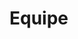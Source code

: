 <script>
    import Member from '$lib/components/Member.svelte'
    import Head from '$lib/components/Head.svelte'
</script>

<Head
    title="Equipe"
    description="Mentes inquietas compartilhando experiências para ajudar você que deseja estudar no exterior"></Head>


# Equipe

<div>

<Member
    name="Karin Calvinho, Ph.D."
    picture="/images/equipe/karin.png"
    affiliation="Rutgers University"
    bio="Saving climate."/>

<Member
    name="Magno Formiga, Ph.D."
    picture="/images/equipe/magno.png"
    affiliation="Universidade Federal do Ceara"
    bio="Saving people that run."/>

<Member
    name="Paulo Alexandre Regis, Ph.D."
    picture="/images/equipe/paulo.png"
    affiliation="Southeastern Louisiana University"
    url="https://paregis.me"
    bio="Saving word documents."/>

<Member
    name="Lívia Palmerston, Ph.D."
    picture="/images/equipe/livia.png"
    affiliation="Northeastern University"
    bio="Saving people with drugs."/>

<Member
    name="Melina Calmon, Ph.D."
    picture="/images/equipe/mel.png"
    affiliation="Tulane University"
    bio="Saving dead people."/>

<Member
    name="Pedro Menchik, Ph.D."
    picture="/images/equipe/pedro.png"
    affiliation="Cornell University"
    bio="Saving people's food."/>

<Member
    name="Lucas Colusso, Ph.D."
    picture="/images/equipe/lucas.png"
    affiliation="University of Washington"
    bio="Saving design."/>

<Member
    name="Fernanda Cruz Rios-Ford, Ph.D."
    picture="/images/equipe/nanda.png"
    affiliation="Arizona State University"
    bio="Saving babies."/>

<Member
    name="Ugo Bruzadin Nunes, Ph.D."
    picture="/images/equipe/ugo.png"
    affiliation="Southern Illinois University"
    bio="Saving people's thoughts."/>

<Member
    name="Luiz Felipe Ungericht, MSc"
    picture="/images/equipe/luiz.png"
    affiliation="University of Florida"
    bio="Saving students."/>

<Member
    name="Patrícia Basile, Ph.D."
    picture="/images/equipe/paty.png"
    affiliation="University of Virginia"
    bio="Saving housing."/>

</div>

<style lang="postcss" global>
    :local(div) {
        @apply container container max-w-xl m-auto flex flex-wrap flex-col md:flex-row items-center justify-start;
    }
</style>